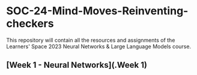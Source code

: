 # SOC-24-Mind-Moves-Reinventing-checkers

This repository will contain all the resources and assignments of the Learners' Space 2023 Neural Networks &amp; Large Language Models course.

## [Week 1 - Neural Networks](.Week 1)
